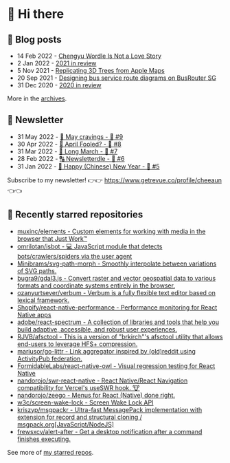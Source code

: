 # 👋 Hi there

## 📝 Blog posts

<!-- feed start -->
- 14 Feb 2022 - [Chengyu Wordle Is Not a Love Story](https://cheeaun.com/blog/2022/02/chengyu-wordle-is-not-a-love-story/)
- 2 Jan 2022 - [2021 in review](https://cheeaun.com/blog/2022/01/2021-in-review/)
- 5 Nov 2021 - [Replicating 3D Trees from Apple Maps](https://cheeaun.com/blog/2021/11/replicating-3d-trees-apple-maps/)
- 20 Sep 2021 - [Designing bus service route diagrams on BusRouter SG](https://cheeaun.com/blog/2021/09/bus-service-route-diagrams-busrouter-sg/)
- 31 Dec 2020 - [2020 in review](https://cheeaun.com/blog/2020/12/2020-in-review/)
<!-- feed end -->

More in the [archives](https://cheeaun.com/blog/archives/).

## 📰 Newsletter

<!-- newsletter start -->
- 31 May 2022 - [🍜 May cravings - 🥫 #9](https://www.getrevue.co/profile/cheeaun/issues/may-cravings-9-1158473)
- 30 Apr 2022 - [🤔 April Fooled? - 🥫 #8](https://www.getrevue.co/profile/cheeaun/issues/april-fooled-8-1112032)
- 31 Mar 2022 - [🚶 Long March - 🥫 #7](https://www.getrevue.co/profile/cheeaun/issues/long-march-7-1061697)
- 28 Feb 2022 - [🔠 Newsletterdle - 🥫 #6](https://www.getrevue.co/profile/cheeaun/issues/newsletterdle-6-1014288)
- 31 Jan 2022 - [🧧 Happy (Chinese) New Year - 🥫 #5](https://www.getrevue.co/profile/cheeaun/issues/happy-chinese-new-year-5-963222)
<!-- newsletter end -->

Subscribe to my newsletter! 👉👉 https://www.getrevue.co/profile/cheeaun 👈👈

## 🌟 Recently starred repositories

<!-- starred repos start -->
- [muxinc/elements - Custom elements for working with media in the browser that Just Work™](https://github.com/muxinc/elements)
- [omrilotan/isbot - 💻 JavaScript module that detects bots/crawlers/spiders via the user agent](https://github.com/omrilotan/isbot)
- [Minibrams/svg-path-morph - Smoothly interpolate between variations of SVG paths.](https://github.com/Minibrams/svg-path-morph)
- [bugra9/gdal3.js - Convert raster and vector geospatial data to various formats and coordinate systems entirely in the browser.](https://github.com/bugra9/gdal3.js)
- [ozanyurtsever/verbum - Verbum is a fully flexible text editor based on lexical framework.](https://github.com/ozanyurtsever/verbum)
- [Shopify/react-native-performance - Performance monitoring for React Native apps](https://github.com/Shopify/react-native-performance)
- [adobe/react-spectrum - A collection of libraries and tools that help you build adaptive, accessible, and robust user experiences.](https://github.com/adobe/react-spectrum)
- [RJVB/afsctool - This is a version of "brkirch"'s afsctool utility that allows end-users to leverage HFS+ compression.](https://github.com/RJVB/afsctool)
- [mariusor/go-littr - Link aggregator inspired by (old)reddit using ActivityPub federation.](https://github.com/mariusor/go-littr)
- [FormidableLabs/react-native-owl - Visual regression testing for React Native](https://github.com/FormidableLabs/react-native-owl)
- [nandorojo/swr-react-native - React Native/React Navigation compatibility for Vercel's useSWR hook. 🐮](https://github.com/nandorojo/swr-react-native)
- [nandorojo/zeego - Menus for React (Native) done right.](https://github.com/nandorojo/zeego)
- [w3c/screen-wake-lock - Screen Wake Lock API](https://github.com/w3c/screen-wake-lock)
- [kriszyp/msgpackr - Ultra-fast MessagePack implementation with extension for record and structural cloning / msgpack.org[JavaScript/NodeJS]](https://github.com/kriszyp/msgpackr)
- [frewsxcv/alert-after - Get a desktop notification after a command finishes executing.](https://github.com/frewsxcv/alert-after)
<!-- starred repos end -->

See more of [my starred repos](https://github.com/stars/cheeaun/).